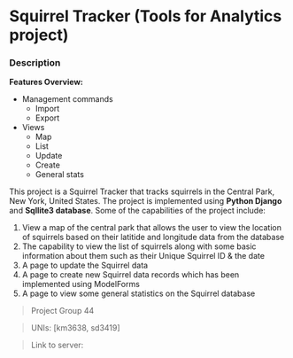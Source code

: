 # Squirrel Tracker (Tools for Analytics project)

[logo]: https://github.com/sd3419/TFAProject/blob/feature_readme/animated-squirrel-image-0036.gif

### Description

**Features Overview:**
 - Management commands
   - Import
   - Export
 - Views
   - Map
   - List
   - Update
   - Create
   - General stats

This project is a Squirrel Tracker that tracks squirrels in the Central Park, New York, United States. The project is implemented using **Python Django** and **Sqllite3 database**. Some of the capabilities of the project include: 
  1. View a map of the central park that allows the user to view the location of squirrels based on their latitide and longitude data from the database
  2. The capability to view the list of squirrels along with some basic information about them such as their Unique Squirrel ID & the date
  3. A page to update the Squirrel data 
  4. A page to create new Squirrel data records which has been implemented using ModelForms
  5. A page to view some general statistics on the Squirrel database

> Project Group 44

> UNIs: [km3638, sd3419]

> Link to server:
